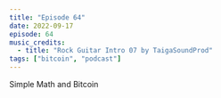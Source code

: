 ```yaml
---
title: "Episode 64"
date: 2022-09-17
episode: 64
music_credits:
  - title: "Rock Guitar Intro 07 by TaigaSoundProd"
tags: ["bitcoin", "podcast"]
---
```


Simple Math and Bitcoin